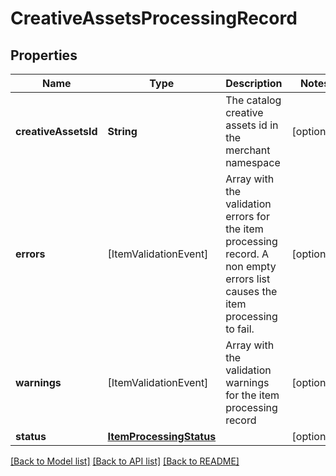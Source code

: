 # CreativeAssetsProcessingRecord

## Properties
Name | Type | Description | Notes
------------ | ------------- | ------------- | -------------
**creativeAssetsId** | **String** | The catalog creative assets id in the merchant namespace | [optional] 
**errors** | [ItemValidationEvent] | Array with the validation errors for the item processing record. A non empty errors list causes the item processing to fail. | [optional] 
**warnings** | [ItemValidationEvent] | Array with the validation warnings for the item processing record | [optional] 
**status** | [**ItemProcessingStatus**](ItemProcessingStatus.md) |  | [optional] 

[[Back to Model list]](../README.md#documentation-for-models) [[Back to API list]](../README.md#documentation-for-api-endpoints) [[Back to README]](../README.md)


